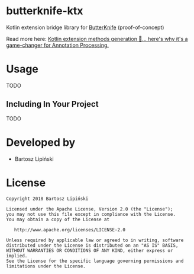 butterknife-ktx
===============

Kotlin extension bridge library for [ButterKnife](https://github.com/JakeWharton/butterknife) (proof-of-concept)

Read more here: [Kotlin extension methods generation 🚀… here's why it's a game-changer for Annotation Processing.](https://medium.com/p/15b5e6499dc8)

Usage
=====

TODO

Including In Your Project
-------------------------

TODO

Developed by
============
 * Bartosz Lipiński

License
=======

    Copyright 2018 Bartosz Lipiński
    
    Licensed under the Apache License, Version 2.0 (the "License");
    you may not use this file except in compliance with the License.
    You may obtain a copy of the License at

       http://www.apache.org/licenses/LICENSE-2.0

    Unless required by applicable law or agreed to in writing, software
    distributed under the License is distributed on an "AS IS" BASIS,
    WITHOUT WARRANTIES OR CONDITIONS OF ANY KIND, either express or implied.
    See the License for the specific language governing permissions and
    limitations under the License.